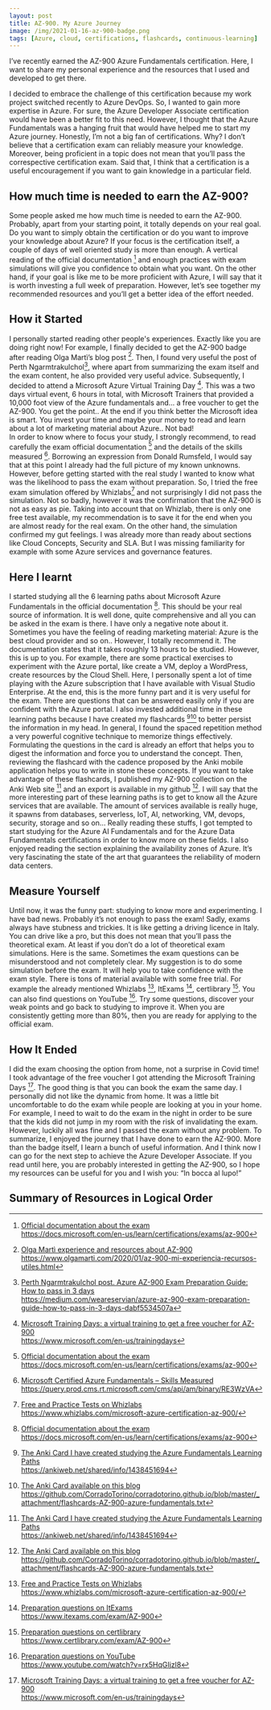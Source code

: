 ```yaml
---
layout: post
title: AZ-900. My Azure Journey
image: /img/2021-01-16-az-900-badge.png
tags: [Azure, cloud, certifications, flashcards, continuous-learning]
---
```

I’ve recently earned the AZ-900 Azure Fundamentals certification. Here, I want to share my personal experience and the resources that I used and developed to get there.

I decided to embrace the challenge of this certification because my work project switched recently to Azure DevOps. So, I wanted to gain more expertise in Azure. For sure, the Azure Developer Associate certification would have been a better fit to this need. However, I thought that the Azure Fundamentals was a hanging fruit that would have helped me to start my Azure journey. Honestly, I’m not a big fan of certifications. Why? I don’t believe that a certification exam can reliably measure your knowledge. Moreover, being proficient in a topic does not mean that you’ll pass the correspective certification exam. Said that, I think that a certification is a useful encouragement if you want to gain knowledge in a particular field.

## How much time is needed to earn the AZ-900?

Some people asked me how much time is needed to earn the AZ-900. Probably, apart from your starting point, it totally depends on your real goal. Do you want to simply obtain the certification or do you want to improve your knowledge about Azure? If your focus is the certification itself, a couple of days of well oriented study is more than enough. A vertical reading of the official documentation [^4] and enough practices with exam simulations will give you confidence to obtain what you want. On the other hand, if your goal is like me to be more proficient with Azure, I will say that it is worth investing a full week of preparation. However, let’s see together my recommended resources and you’ll get a better idea of the effort needed.

## How it Started

I personally started reading other people's experiences. Exactly like you are doing right now! For example, I finally decided to get the AZ-900 badge after reading Olga Martì’s blog post [^1]. Then, I found very useful the post of Perth Ngarmtrakulchol[^2], where apart from summarizing the exam itself and the exam content, he also provided very useful advice. Subsequently, I decided to attend a Microsoft Azure Virtual Training Day [^3]. This was a two days virtual event, 6 hours in total, with Microsoft Trainers that provided a 10,000 foot view of the Azure fundamentals and... a free voucher to get the AZ-900. You get the point.. At the end if you think better the Microsoft idea is smart. You invest your time and maybe your money to read and learn about a lot of marketing material about Azure.. Not bad!  
In order to know where to focus your study, I strongly recommend, to read carefully the exam official documentation [^4] and the details of the skills measured [^5].
Borrowing an expression from Donald Rumsfeld, I would say that at this point I already had the full picture of my known unknowns. However, before getting started with the real study I wanted to know what was the likelihood to pass the exam without preparation. So, I tried the free exam simulation offered by Whizlabs[^6] and not surprisingly I did not pass the simulation. Not so badly, however it was the confirmation that the AZ-900 is not as easy as pie. Taking into account that on Whizlab, there is only one free test available, my recommendation is to save it for the end when you are almost ready for the real exam. On the other hand, the simulation confirmed my gut feelings. I was already more than ready about sections like Cloud Concepts, Security and SLA. But I was missing familiarity for example with some Azure services and governance features. 

## Here I learnt

I started studying all the 6 learning paths about Microsoft Azure Fundamentals in the official documentation [^4]. This should be your real source of information. It is well done, quite comprehensive and all you can be asked in the exam is there. I have only a negative note about it. Sometimes you have the feeling of reading marketing material: Azure is the best cloud provider and so on.. However, I totally recommend it. The documentation states that it takes roughly 13 hours to be studied. However, this is up to you. For example, there are some practical exercises to experiment with the Azure portal, like create a VM, deploy a WordPress, create resources by the Cloud Shell. Here, I personally spent a lot of time playing with the Azure subscription that I have available with Visual Studio Enterprise. At the end, this is the more funny part and it is very useful for the exam. There are questions that can be answered easily only if you are confident with the Azure portal. 
I also invested additional time in these learning paths because I have created my flashcards [^7][^8] to better persist the information in my head. In general, I found the spaced repetition method a very powerful cognitive technique to memorize things effectively. Formulating the questions in the card is already an effort that helps you to digest the information and force you to understand the concept. Then, reviewing the flashcard with the cadence proposed by the Anki mobile application helps you to write in stone these concepts. If you want to take advantage of these flashcards, I published my AZ-900 collection on the Anki Web site [^7] and an export is available in my github [^8]. 
I will say that the more interesting part of these learning paths is to get to know all the Azure services that are available. The amount of services available is really huge, it spawns from databases, serverless, IoT, AI, networking, VM, devops, security, storage and so on… Really reading these stuffs, I got tempted to start studying for the Azure AI Fundamentals and for the Azure Data Fundamentals certifications in order to know more on these fields. I also enjoyed reading the section explaining the availability zones of Azure. It’s very fascinating the state of the art that guarantees the reliability of modern data centers. 

## Measure Yourself
Until now, it was the funny part: studying to know more and experimenting. I have bad news. Probably it’s not enough to pass the exam! Sadly, exams always have stubness and trickies. It is like  getting a driving licence in Italy. You can drive like a pro, but this does not mean that you’ll pass the theoretical exam. At least if  you don’t do a lot of theoretical exam simulations. Here is the same. Sometimes the exam questions can be misunderstood and not completely clear. My suggestion is to do some simulation before the exam. It will help you to take confidence with the exam style. There is tons of material available with some free trial. For example the already mentioned Whizlabs [^6], ItExams [^9], certlibrary [^10]. You can also find questions on YouTube [^11]. Try some questions, discover your weak points and go back to studying to improve it. When you are consistently getting more than 80%, then you are ready for applying to the official exam.

## How It Ended
I did the exam choosing the option from home, not a surprise in Covid time! I took advantage of the free voucher I got attending the Microsoft Training Days [^3]. The good thing is that you can book the exam the same day. I personally did not like the dynamic from home. It was a little bit uncomfortable to do the exam while people are looking at you in your home. For example, I need to wait to do the exam in the night in order to be sure that the kids did not jump in my room with the risk of invalidating the exam. However, luckily all was fine and I passed the exam without any problem.
To summarize, I enjoyed the journey that I have done to earn the AZ-900. More than the badge itself, I learn a bunch of useful information. And I think now I can go for the next step to achieve the Azure Developer Associate. If you read until here, you are probably interested in getting the AZ-900, so I hope my resources can be useful for you and I wish you: “In bocca al lupo!”

## Summary of Resources in Logical Order

[^1]: [ Olga Martì experience and resources about AZ-900 <br>](https://www.olgamarti.com/2020/01/az-900-mi-experiencia-recursos-utiles.html) https://www.olgamarti.com/2020/01/az-900-mi-experiencia-recursos-utiles.html
[^2]: [ Perth Ngarmtrakulchol post. Azure AZ-900 Exam Preparation Guide: How to pass in 3 days <br>](https://medium.com/weareservian/azure-az-900-exam-preparation-guide-how-to-pass-in-3-days-dabf5534507a) https://medium.com/weareservian/azure-az-900-exam-preparation-guide-how-to-pass-in-3-days-dabf5534507a
[^3]: [ Microsoft Training Days: a virtual training to get a free voucher for AZ-900 <br>](https://www.microsoft.com/en-us/trainingdays) https://www.microsoft.com/en-us/trainingdays
[^4]: [ Official documentation about the exam <br>](https://docs.microsoft.com/en-us/learn/certifications/exams/az-900) https://docs.microsoft.com/en-us/learn/certifications/exams/az-900
[^5]: [ Microsoft Certified Azure Fundamentals – Skills Measured <br>](https://query.prod.cms.rt.microsoft.com/cms/api/am/binary/RE3WzVA) https://query.prod.cms.rt.microsoft.com/cms/api/am/binary/RE3WzVA
[^6]: [ Free and Practice Tests on Whizlabs <br>](https://www.whizlabs.com/microsoft-azure-certification-az-900/) https://www.whizlabs.com/microsoft-azure-certification-az-900/
[^7]: [ The Anki Card I have created studying the Azure Fundamentals Learning Paths <br>](https://ankiweb.net/shared/info/1438451694) https://ankiweb.net/shared/info/1438451694
[^8]: [ The Anki Card available on this blog <br>](https://github.com/CorradoTorino/corradotorino.github.io/blob/master/_attachment/flashcards-AZ-900-azure-fundamentals.txt) https://github.com/CorradoTorino/corradotorino.github.io/blob/master/_attachment/flashcards-AZ-900-azure-fundamentals.txt
[^9]: [ Preparation questions on ItExams <br>](https://www.itexams.com/exam/AZ-900) https://www.itexams.com/exam/AZ-900
[^10]: [ Preparation questions on certlibrary <br>](https://www.certlibrary.com/exam/AZ-900) https://www.certlibrary.com/exam/AZ-900
[^11]: [ Preparation questions on YouTube <br>](https://www.youtube.com/watch?v=rx5HqGIjzl8) https://www.youtube.com/watch?v=rx5HqGIjzl8
[^12]: [ Preparation questions on MindHub <br>](https://eu1.mindhub.com/az-900-microsoft-azure-fundamentals-microsoft-official-practice-test/p/MU-AZ-900?utm_source%3Dmicrosoft%26utm_medium%3Dcertpage%26utm_campaign%3Dmsofficialpractice) https://eu1.mindhub.com/az-900-microsoft-azure-fundamentals-microsoft-official-practice-test/p/MU-AZ-900?utm_source%3Dmicrosoft%26utm_medium%3Dcertpage%26utm_campaign%3Dmsofficialpractice